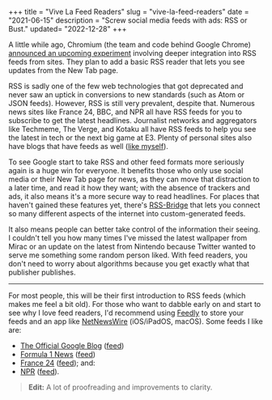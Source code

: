 +++
title = "Vive La Feed Readers"
slug = "vive-la-feed-readers"
date = "2021-06-15"
description = "Screw social media feeds with ads: RSS or Bust."
updated= "2022-12-28"
+++

A little while ago, Chromium (the team and code behind Google Chrome) [announced an upcoming experiment](https://blog.chromium.org/2021/05/an-experiment-in-helping-users-and-web.html) involving deeper integration into RSS feeds from sites. They plan to add a basic RSS reader that lets you see updates from the New Tab page.

RSS is sadly one of the few web technologies that got deprecated and never saw an uptick in conversions to new standards (such as Atom or JSON feeds). However, RSS is still very prevalent, despite that. Numerous news sites like France 24, BBC, and NPR all have RSS feeds for you to subscribe to get the latest headlines. Journalist networks and aggregators like Techmeme, The Verge, and Kotaku all have RSS feeds to help you see the latest in tech or the next big game at E3. Plenty of personal sites also have blogs that have feeds as well ([like myself](/atom.xml)).

To see Google start to take RSS and other feed formats more seriously again is a huge win for everyone. It benefits those who only use social media or their New Tab page for news, as they can move that distraction to a later time, and read it how they want; with the absence of trackers and ads, it also means it's a more secure way to read headlines. For places that haven't gained these features yet, there's [RSS-Bridge](https://github.com/RSS-Bridge/rss-bridge) that lets you connect so many different aspects of the internet into custom-generated feeds.

It also means people can better take control of the information their seeing. I couldn't tell you how many times I've missed the latest wallpaper from Mirac or an update on the latest from Nintendo because Twitter wanted to serve me something some random person liked. With feed readers, you don't need to worry about algorithms because you get exactly what that publisher publishes. 

---

For most people, this will be their first introduction to RSS feeds (which makes me feel a bit old). For those who want to dabble early on and start to see why I love feed readers, I'd recommend using [Feedly](https://feedly.com) to store your feeds and an app like [NetNewsWire](https://netnewswire.com) (iOS/iPadOS, macOS). Some feeds I like are:
- [The Official Google Blog](https://blog.google) ([feed](http://feeds.feedburner.com/blogspot/MKuf))
- [Formula 1 News](https://www.formula1.com) ([feed](https://www.formula1.com/content/fom-website/en/latest/all.xml))
- [France 24](https://www.france24.com) ([feed](https://www.france24.com/en/rss)); and:
- [NPR](https://text.npr.org) ([feed](https://feeds.npr.org/1001/rss.xml)).

> **Edit:** A lot of proofreading and improvements to clarity.
